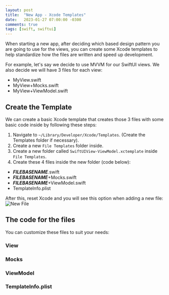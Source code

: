```yaml
---
layout: post
title:  "New App - Xcode Templates"
date:   2023-01-27 07:00:00 -0300
comments: true
tags: [swift, swiftui]
---
```


When starting a new app, after deciding which based design pattern you are going to use for the views, you can create some Xcode templates to help standardize how the files are written and speed up development.

For example, let's say we decide to use MVVM for our SwiftUI views. We also decide we will have 3 files for each view:
* MyView.swift
* MyView+Mocks.swift
* MyView+ViewModel.swift

## Create the Template

We can create a basic Xcode template that creates those 3 files with some basic code inside by following these steps:

1. Navigate to `~/Library/Developer/Xcode/Templates`. (Create the Templates folder if necessary).
2. Create a new `File Templates` folder inside.
3. Create a new folder called `SwiftUIView-ViewModel.xctemplate` inside `File Templates`.
4. Create these 4 files inside the new folder (code below):
* ___FILEBASENAME___.swift
* ___FILEBASENAME___+Mocks.swift
* ___FILEBASENAME___+ViewModel.swift
* TemplateInfo.plist

After this, reset Xcode and you will see this option when adding a new file:
![New File]({{static.static_files}}/resources/new-app-xcode-templates/xcode-template-1.png)

## The code for the files

You can customize these files to suit your needs:

### View
<script src="https://gist.github.com/mdb1/6d0011a8933c9d16dc0477cdd17d8802.js"></script>

### Mocks

<script src="https://gist.github.com/mdb1/79dd89eee4bb56369816e3d180a4c6f5.js"></script>

### ViewModel

<script src="https://gist.github.com/mdb1/12886166dddb7b3b97fc8839fa7dbad4.js"></script>

### TemplateInfo.plist

<script src="https://gist.github.com/mdb1/8b8dde9b4ccf09d237eddd661e28eff9.js"></script>